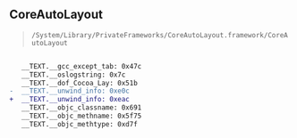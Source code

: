 ## CoreAutoLayout

> `/System/Library/PrivateFrameworks/CoreAutoLayout.framework/CoreAutoLayout`

```diff

   __TEXT.__gcc_except_tab: 0x47c
   __TEXT.__oslogstring: 0x7c
   __TEXT.__dof_Cocoa_Lay: 0x51b
-  __TEXT.__unwind_info: 0xe0c
+  __TEXT.__unwind_info: 0xeac
   __TEXT.__objc_classname: 0x691
   __TEXT.__objc_methname: 0x5f75
   __TEXT.__objc_methtype: 0xd7f

```
